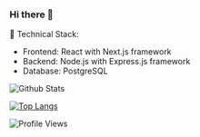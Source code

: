 ### Hi there 👋

🚀 Technical Stack:
- Frontend: React with Next.js framework
- Backend: Node.js with Express.js framework
- Database: PostgreSQL

![Github Stats](https://github-readme-stats.vercel.app/api?username=ashimrai123&theme=radical)

[![Top Langs](https://github-readme-stats.vercel.app/api/top-langs/?username=ashimrai123&layout=donut)](https://github.com/ashimrai123/github-readme-stats)

![Profile Views](https://komarev.com/ghpvc/?username=ashimrai123&style=flat-square)


